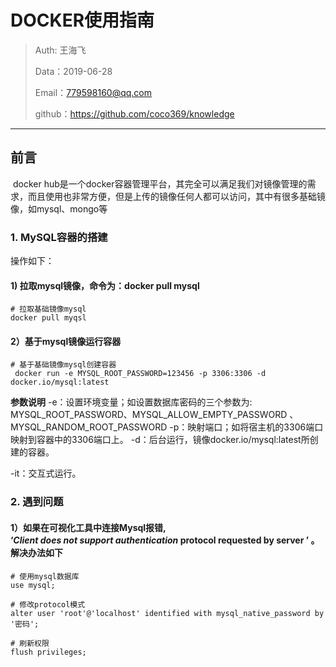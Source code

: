 # DOCKER使用指南

> Auth: 王海飞
>
> Data：2019-06-28
>
> Email：779598160@qq.com
>
> github：https://github.com/coco369/knowledge
>
> 

------

## 前言

​        docker hub是一个docker容器管理平台，其完全可以满足我们对镜像管理的需求，而且使用也非常方便，但是上传的镜像任何人都可以访问，其中有很多基础镜像，如mysql、mongo等

### 1. MySQL容器的搭建

操作如下：

#### 1)  拉取mysql镜像，命令为：docker pull mysql

```
# 拉取基础镜像mysql
docker pull myqsl
```

#### 2）基于mysql镜像运行容器

```
# 基于基础镜像mysql创建容器
 docker run -e MYSQL_ROOT_PASSWORD=123456 -p 3306:3306 -d docker.io/mysql:latest
```

**参数说明**
-e：设置环境变量；如设置数据库密码的三个参数为: MYSQL_ROOT_PASSWORD、MYSQL_ALLOW_EMPTY_PASSWORD 、MYSQL_RANDOM_ROOT_PASSWORD 
-p：映射端口；如将宿主机的3306端口映射到容器中的3306端口上。
-d：后台运行，镜像docker.io/mysql:latest所创建的容器。

-it：交互式运行。

### 2. 遇到问题 

#### 1）如果在可视化工具中连接Mysql报错, ‘*Client* *does* *not* *support* *authentication* protocol requested by server ’ 。解决办法如下
```
# 使用mysql数据库
use mysql;

# 修改protocol模式
alter user 'root'@'localhost' identified with mysql_native_password by '密码';

# 刷新权限
flush privileges;
```


